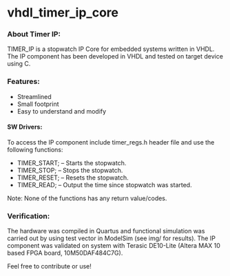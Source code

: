 # vhdl_timer_ip_core

### About Timer IP:
TIMER_IP is a stopwatch IP Core for embedded systems written in VHDL.
The IP component has been developed in VHDL and tested on target device using C.

### Features:
- Streamlined
- Small footprint
- Easy to understand and modify

#### SW Drivers:
To access the IP component include timer_regs.h header file and use the following functions:
- TIMER_START;	– Starts the stopwatch.
- TIMER_STOP;   – Stops the stopwatch.
- TIMER_RESET;  – Resets the stopwatch.
- TIMER_READ;   – Output the time since stopwatch was started.

Note: None of the functions has any return value/codes.

### Verification:
The hardware was compiled in Quartus and functional simulation was carried out by using test vector in ModelSim (see img/ for results).
The IP component was validated on system with Terasic DE10-Lite (Altera MAX 10 based FPGA board, 10M50DAF484C7G).

Feel free to contribute or use!
